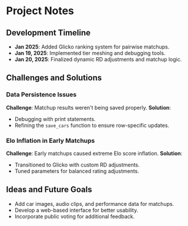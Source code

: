 # Project Notes

## Development Timeline
- **Jan 2025**: Added Glicko ranking system for pairwise matchups.
- **Jan 19, 2025**: Implemented tier meshing and debugging tools.
- **Jan 20, 2025**: Finalized dynamic RD adjustments and matchup logic.

## Challenges and Solutions
### Data Persistence Issues
**Challenge**: Matchup results weren't being saved properly.
**Solution**:
- Debugging with print statements.
- Refining the `save_cars` function to ensure row-specific updates.

### Elo Inflation in Early Matchups
**Challenge**: Early matchups caused extreme Elo score inflation.
**Solution**:
- Transitioned to Glicko with custom RD adjustments.
- Tuned parameters for balanced rating adjustments.

## Ideas and Future Goals
- Add car images, audio clips, and performance data for matchups.
- Develop a web-based interface for better usability.
- Incorporate public voting for additional feedback.
